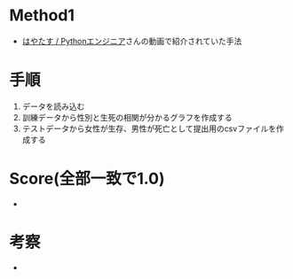 # Method1

- [はやたす / Pythonエンジニア](https://www.youtube.com/watch?v=F3D75T_wW4w&list=PL4Y-mUWLK2t0Vy2sUIXK3ItMX0s7CvoB)さんの動画で紹介されていた手法

# 手順

1. データを読み込む
2. 訓練データから性別と生死の相関が分かるグラフを作成する
3. テストデータから女性が生存、男性が死亡として提出用のcsvファイルを作成する

# Score(全部一致で1.0)
- 

# 考察
- 
